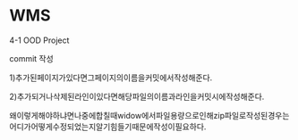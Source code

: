 # WMS
4-1 OOD Project

commit 작성

1)추가된페이지가있다면그페이지의이름을커밋에서작성해준다.

2)추가되거나삭제된라인이있다면해당파일의이름과라인을커밋시에작성해준다.

왜이렇게해야하냐면나중에합칠때widow에서파일용량으로인해zip파일로작성된경우는어디가어떻게수정되었는지알기힘들기때문에작성이필요하다.
